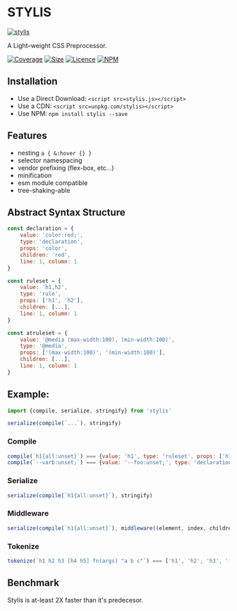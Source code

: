 # STYLIS

[![stylis](https://stylis.js.org/assets/logo.svg)](https://github.com/thysultan/stylis.js)

A Light–weight CSS Preprocessor.

[![Coverage](https://coveralls.io/repos/github/thysultan/stylis.js/badge.svg?branch=master)](https://coveralls.io/github/thysultan/stylis.js)
[![Size](https://badgen.net/bundlephobia/minzip/stylis)](https://bundlephobia.com/result?p=stylis)
[![Licence](https://badgen.net/badge/license/MIT/blue)](https://github.com/dyo/dyo/blob/master/LICENSE.md)
[![NPM](https://badgen.net/npm/v/dyo)](https://www.npmjs.com/package/dyo)

## Installation

* Use a Direct Download: `<script src=stylis.js></script>`
* Use a CDN: `<script src=unpkg.com/stylis></script>`
* Use NPM: `npm install stylis --save`

## Features

- nesting `a { &:hover {} }`
- selector namespacing
- vendor prefixing (flex-box, etc...)
- minification
- esm module compatible
- tree-shaking-able

## Abstract Syntax Structure

```js
const declaration = {
	value: 'color:red;',
	type: 'declaration',
	props: 'color',
	children: 'red',
	line: 1, column: 1
}

const ruleset = {
	value: 'h1,h2',
	type: 'rule',
	props: ['h1', 'h2'],
	children: [...],
	line: 1, column: 1
}

const atruleset = {
	value: '@media (max-width:100), (min-width:100)',
	type: '@media',
	props: ['(max-width:100)', '(min-width:100)'],
	children: [...],
	line: 1, column: 1
}
```

## Example:

```js
import {compile, serialize, stringify} from 'stylis'

serialize(compile(`...`), stringify)
```

### Compile

```js
compile(`h1{all:unset}`) === {value: 'h1', type: 'ruleset', props: ['h1'], children: [...]}
compile(`--varb:unset;`) === {value: '--foo:unset;', type: 'declaration', props: '--foo', children: 'unset'}
```

### Serialize

```js
serialize(compile(`h1{all:unset}`), stringify)
```

### Middleware

```js
serialize(compile(`h1{all:unset}`), middleware((element, index, children) => console.log(element), stringify))
```

### Tokenize

```js
tokenize(`h1 h2 h3 [h4 h5] fn(args) "a b c"`) === ['h1', 'h2', 'h3', '[h4 h5]', 'fn', '(args)', '"a b c"']
```

## Benchmark

Stylis is at-least 2X faster than it's predecesor.
